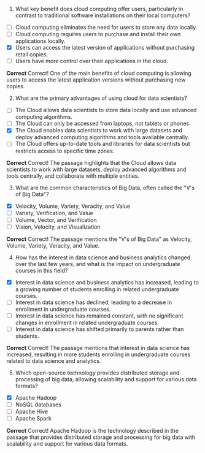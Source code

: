 1. What key benefit does cloud computing offer users, particularly in contrast to traditional software installations on their local computers?

- [ ] Cloud computing eliminates the need for users to store any data locally.
- [ ] Cloud computing requires users to purchase and install their own applications locally.
- [x] Users can access the latest version of applications without purchasing retail copies.
- [ ] Users have more control over their applications in the cloud.

**Correct**
Correct! One of the main benefits of cloud computing is allowing users to access the latest application versions without purchasing new copies.

2. What are the primary advantages of using cloud for data scientists?

- [ ] The Cloud allows data scientists to store data locally and use advanced computing algorithms.
- [ ] The Cloud can only be accessed from laptops, not tablets or phones.
- [x] The Cloud enables data scientists to work with large datasets and deploy advanced computing algorithms and tools available centrally.
- [ ] The Cloud offers up-to-date tools and libraries for data scientists but restricts access to specific time zones.

**Correct**
Correct! The passage highlights that the Cloud allows data scientists to work with large datasets, deploy advanced algorithms and tools centrally, and collaborate with multiple entities.

3. What are the common characteristics of Big Data, often called the "V's of Big Data"?

- [x] Velocity, Volume, Variety, Veracity, and Value
- [ ] Variety, Verification, and Value
- [ ] Volume, Vector, and Verification
- [ ] Vision, Velocity, and Visualization

**Correct**
Correct! The passage mentions the "V's of Big Data" as Velocity, Volume, Variety, Veracity, and Value.

4. How has the interest in data science and business analytics changed over the last few years, and what is the impact on undergraduate courses in this field?

- [x] Interest in data science and business analytics has increased, leading to a growing number of students enrolling in related undergraduate courses.
- [ ] Interest in data science has declined, leading to a decrease in enrollment in undergraduate courses.
- [ ] Interest in data science has remained constant, with no significant changes in enrollment in related undergraduate courses.
- [ ] Interest in data science has shifted primarily to parents rather than students.

**Correct**
Correct! The passage mentions that interest in data science has increased, resulting in more students enrolling in undergraduate courses related to data science and analytics.

5. Which open-source technology provides distributed storage and processing of big data, allowing scalability and support for various data formats?

- [x] Apache Hadoop
- [ ] NoSQL databases
- [ ] Apache Hive
- [ ] Apache Spark

**Correct**
Correct! Apache Hadoop is the technology described in the passage that provides distributed storage and processing for big data with scalability and support for various data formats.